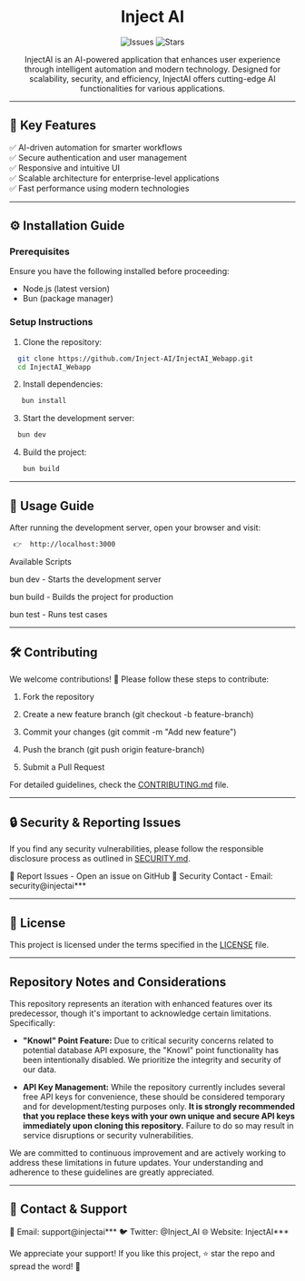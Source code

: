 <h1 align="center">  Inject AI </h1>

<p align="center">
  <img src="https://img.shields.io/github/issues/Inject-AI/InjectAI_Webapp" alt="Issues">
  <img src="https://img.shields.io/github/stars/Inject-AI/InjectAI_Webapp" alt="Stars">
</p>

<p align="center">
  InjectAI is an AI-powered application that enhances user experience through intelligent automation and modern technology. 
  Designed for scalability, security, and efficiency, InjectAI offers cutting-edge AI functionalities for various applications.
</p>

---

## 🌟 Key Features
✅ AI-driven automation for smarter workflows  
✅ Secure authentication and user management  
✅ Responsive and intuitive UI  
✅ Scalable architecture for enterprise-level applications  
✅ Fast performance using modern technologies  

---

## ⚙️ Installation Guide
### Prerequisites
Ensure you have the following installed before proceeding:  
- Node.js (latest version)  
- Bun (package manager)

### Setup Instructions
1. Clone the repository:
 ```sh
   git clone https://github.com/Inject-AI/InjectAI_Webapp.git
   cd InjectAI_Webapp
   ```

2. Install dependencies:
```sh
   bun install
   ```

3. Start the development server:

 ```sh
   bun dev
   ```

4. Build the project:

   ```sh
   bun build
   ```



---

## 🚀 Usage Guide

After running the development server, open your browser and visit:
 ```sh
  👉  http://localhost:3000
   ```

Available Scripts

bun dev - Starts the development server

bun build - Builds the project for production

bun test - Runs test cases



---

## 🛠 Contributing

We welcome contributions! 🎉
Please follow these steps to contribute:

1. Fork the repository


2. Create a new feature branch (git checkout -b feature-branch)


3. Commit your changes (git commit -m "Add new feature")


4. Push the branch (git push origin feature-branch)


5. Submit a Pull Request



For detailed guidelines, check the [CONTRIBUTING.md](CONTRIBUTING.md)  file.


---

## 🔒 Security & Reporting Issues

If you find any security vulnerabilities, please follow the responsible disclosure process as outlined in [SECURITY.md](SECURITY.md).

🔹 Report Issues - Open an issue on GitHub
🔹 Security Contact - Email: security@injectai***


---

## 📜 License

This project is licensed under the terms specified in the [LICENSE](LICENSE) file.


---


## Repository Notes and Considerations

This repository represents an iteration with enhanced features over its predecessor, though it's important to acknowledge certain limitations. Specifically:

* **"Knowl" Point Feature:** Due to critical security concerns related to potential database API exposure, the "Knowl" point functionality has been intentionally disabled. We prioritize the integrity and security of our data.

* **API Key Management:** While the repository currently includes several free API keys for convenience, these should be considered temporary and for development/testing purposes only. **It is strongly recommended that you replace these keys with your own unique and secure API keys immediately upon cloning this repository.** Failure to do so may result in service disruptions or security vulnerabilities.

We are committed to continuous improvement and are actively working to address these limitations in future updates. Your understanding and adherence to these guidelines are greatly appreciated.


---
## 🤝 Contact & Support

📧 Email: support@injectai***
🐦 Twitter: @Inject_AI
🌐 Website: InjectAI***

We appreciate your support! If you like this project, ⭐️ star the repo and spread the word! 🚀
